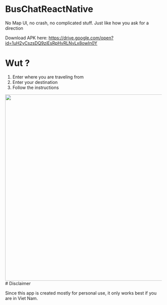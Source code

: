 # BusChatReactNative
No Map UI, no crash, no complicated stuff. Just like how you ask for a direction

Download APK here: https://drive.google.com/open?id=1uH2yCszsDQ9ziEsRpHvRLNvLx8owIn0Y
# Wut ? 
1) Enter where you are traveling from
2) Enter your destination
3) Follow the instructions

<img src="Demo.gif" height="600" />
# Disclaimer

Since this app is created mostly for personal use, it only works best if you are in Viet Nam.
